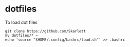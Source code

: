 # dotfiles

To load dot files
```
git clone https://github.com/Skarlett
mv dotfiles/* ~
echo 'source "$HOME/.config/bashrc/load.sh"' >> .bashrc
```
